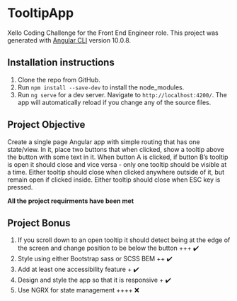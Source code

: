 # TooltipApp

Xello Coding Challenge for the Front End Engineer role. This project was generated with [Angular CLI](https://github.com/angular/angular-cli) version 10.0.8.

## Installation instructions

1) Clone the repo from GitHub.
2) Run `npm install --save-dev` to install the node_modules.
3) Run `ng serve` for a dev server. Navigate to `http://localhost:4200/`. The app will automatically reload if you change any of the source files.

## Project Objective 

Create a single page Angular app with simple routing that has one state/view. In it, place two buttons that when clicked, show a tooltip above the button with some text in it.
When button A is clicked, if button B’s tooltip is open it should close and vice versa - only one tooltip should be visible at a time. Either tooltip should close when clicked anywhere outside of it, but remain open if clicked inside. Either tooltip should close when ESC key is pressed.

__All the project requirments have been met__

## Project Bonus

1. If you scroll down to an open tooltip it should detect being at the edge of the screen and change position to be below the button +++ ✔️
2. Style using either Bootstrap sass or SCSS BEM ++ ✔️
3. Add at least one accessibility feature + ✔️
4. Design and style the app so that it is responsive + ✔️
5. Use NGRX for state management ++++ ❌
